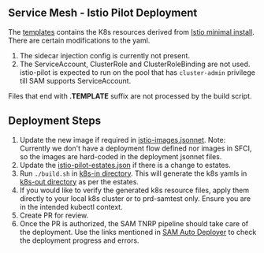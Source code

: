 ## Service Mesh - Istio Pilot Deployment
The [templates](./templates) contains the K8s resources derived from [Istio minimal install](https://istio.io/docs/setup/kubernetes/minimal-install/). There are certain modifications to the yaml.
1. The sidecar injection config is currently not present.
1. The ServiceAccount, ClusterRole and ClusterRoleBinding are not used. istio-pilot is expected to run on the pool that has `cluster-admin` privilege till SAM supports ServiceAccount.

Files that end with **.TEMPLATE** suffix are not processed by the build script.

## Deployment Steps
1. Update the new image if required in [istio-images.jsonnet](./istio-images.jsonnet). Note: Currently we don't have a deployment flow defined nor images in SFCI, so the images are hard-coded in the deployment jsonnet files.
1. Update the [istio-pilot-estates.json](./istio-pilot-estates.json) if there is a change to estates.
1. Run `./build.sh` in [k8s-in directory](../build.sh). This will generate the k8s yamls in [k8s-out directory](../../k8s-out) as per the estates.
1. If you would like to verify the generated k8s resource files, apply them directly to your local k8s cluster or to prd-samtest only. Ensure you are in the intended kubectl context.
1. Create PR for review.
1. Once the PR is authorized, the SAM TNRP pipeline should take care of the deployment. Use the links mentioned in [SAM Auto Deployer](https://git.soma.salesforce.com/sam/sam/wiki/Debugging-SAM-Auto-Deployer) to check the deployment progress and errors.

